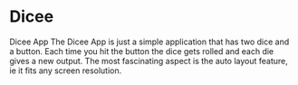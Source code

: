 # Dicee
Dicee App
The Dicee App is just a simple application that has two dice and a button. Each time you hit the button the dice gets rolled
and each die gives a new output. The most fascinating aspect is the auto layout feature, ie it fits any screen resolution.
